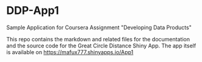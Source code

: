 # DDP-App1
Sample Application for Coursera Assignment "Developing Data Products"

This repo contains the markdown and related files for the documentation and the source code for the 
Great Circle Distance Shiny App.
The app itself is available on https://mafux777.shinyapps.io/App1

